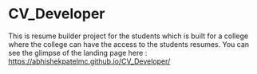 # CV_Developer
This is resume builder project for the students which is built for a college where the college can have the access to the students resumes.
You can see the glimpse of the landing page here : https://abhishekpatelmc.github.io/CV_Developer/
